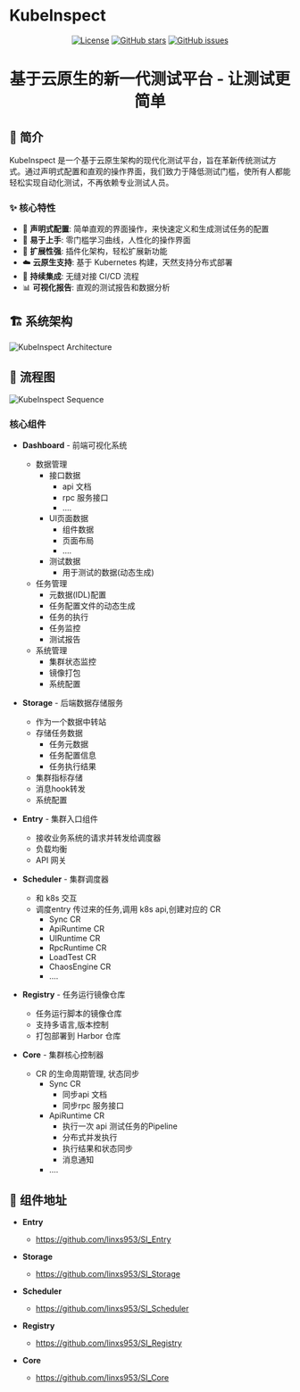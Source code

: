# KubeInspect

<div align="center">

<!-- ![Star Inspection Logo](assets/logo.png) -->

[![License](https://img.shields.io/badge/license-Apache%202.0-blue.svg)](LICENSE) [![GitHub stars](https://img.shields.io/github/stars/linxs953/StarInspection.svg)](https://github.com/linxs953/StarInspection/stargazers) [![GitHub issues](https://img.shields.io/github/issues/linxs953/StarInspection.svg)](https://github.com/linxs953/StarInspection/issues)

# 基于云原生的新一代测试平台 - 让测试更简单

</div>

## 📖 简介

KubeInspect 是一个基于云原生架构的现代化测试平台，旨在革新传统测试方式。通过声明式配置和直观的操作界面，我们致力于降低测试门槛，使所有人都能轻松实现自动化测试，不再依赖专业测试人员。

### ✨ 核心特性

- 🚀 **声明式配置**: 简单直观的界面操作，来快速定义和生成测试任务的配置
- 🎯 **易于上手**: 零门槛学习曲线，人性化的操作界面
- 🔌 **扩展性强**: 插件化架构，轻松扩展新功能
- ☁️ **云原生支持**: 基于 Kubernetes 构建，天然支持分布式部署
- 🔄 **持续集成**: 无缝对接 CI/CD 流程
- 📊 **可视化报告**: 直观的测试报告和数据分析

## 🏗️ 系统架构

![KubeInspect Architecture](static/arch.png)


## 🔄 流程图

![KubeInspect Sequence](static/opsFlow.png)

### 核心组件

- **Dashboard** - 前端可视化系统
  - 数据管理
    - 接口数据
        - api 文档
        - rpc 服务接口
        - ....
    - UI页面数据
        - 组件数据
        - 页面布局
        - ....
    - 测试数据
        - 用于测试的数据(动态生成)
  - 任务管理
    - 元数据(IDL)配置
    - 任务配置文件的动态生成
    - 任务的执行
    - 任务监控
    - 测试报告
  - 系统管理
    - 集群状态监控
    - 镜像打包
    - 系统配置
- **Storage** - 后端数据存储服务
  - 作为一个数据中转站
  - 存储任务数据
    - 任务元数据
    - 任务配置信息
    - 任务执行结果
  - 集群指标存储
  - 消息hook转发
  - 系统配置

- **Entry** - 集群入口组件
  - 接收业务系统的请求并转发给调度器
  - 负载均衡
  - API 网关

- **Scheduler** - 集群调度器
  - 和 k8s 交互
  - 调度entry 传过来的任务,调用 k8s api,创建对应的 CR
    - Sync CR
    - ApiRuntime CR
    - UIRuntime CR
    - RpcRuntime CR
    - LoadTest CR
    - ChaosEngine CR
    - ....
- **Registry** - 任务运行镜像仓库
  - 任务运行脚本的镜像仓库
  - 支持多语言,版本控制
  - 打包部署到 Harbor 仓库

- **Core** - 集群核心控制器
  - CR 的生命周期管理, 状态同步
    - Sync CR
        - 同步api 文档
        - 同步rpc 服务接口
    - ApiRuntime CR
        - 执行一次 api 测试任务的Pipeline
        - 分布式并发执行
        - 执行结果和状态同步
        - 消息通知
    - ....


## 🔗 组件地址

- **Entry**
  - https://github.com/linxs953/SI_Entry

- **Storage** 
  - https://github.com/linxs953/SI_Storage

- **Scheduler**
  - https://github.com/linxs953/SI_Scheduler

- **Registry**
  - https://github.com/linxs953/SI_Registry

- **Core**
  - https://github.com/linxs953/SI_Core
